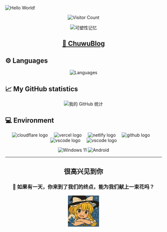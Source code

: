 <img src="https://readme-typing-svg.demolab.com?font=Signika+Negative&weight=600&size=36&pause=1000&color=39C5BB&center=true&width=1000&height=60&lines=Hi++there+%F0%9F%91%8B+Welcome+to+my+page%F0%9F%A5%B0+I'm+Chuwu" alt="Hello World!" />


<p align="center">
  <img src="https://count.getloli.com/@chuwu?name=chuwu&theme=booru-lisu&padding=8&offset=0&align=top&scale=0.5&pixelated=1&darkmode=auto" alt="Visitor Count">
</p>

<p align="center">
  <img src="https://readme-typing-svg.demolab.com?font=Long+Cang&size=30&duration=3800&pause=5000&color=70F7EB&background=CAC1DC73&center=true&vCenter=true&repeat=false&width=600&lines=%E6%97%B6%E5%85%89%E6%B5%81%E8%BD%AC%EF%BC%8C%E6%84%BF%E4%BD%A0%E8%83%BD%E4%B8%8E%E9%87%8D%E8%A6%81%E4%B9%8B%E4%BA%BA%E9%87%8D%E9%80%A2" alt="可塑性记忆" />
</p>

<div align="center">

## [🪪 ChuwuBlog](https://chuwu.dpdns.org/)

</div>

<h2>⚙️ Languages</h2>
<p align="center">
  <img src="https://github-readme-stats.vercel.app/api/top-langs/?username=chuwuyo&hide=&card_width=600&langs_count=8&layout=compact&hide_progress=false&exclude_repo=experment4_USART_WaterFlow_LED,misc-files" alt="Languages"/>
</p>

<h2>📈 My GitHub statistics</h2>
<p align="center">
  <img src="https://github-readme-stats.vercel.app/api?username=ChuwuYo&show_icons=true&theme=ambient_gradient&count_private=true&card_width=600" alt="我的 GitHub 统计"/>
</p>

<h2>💻 Environment</h2>

<div align="center">
  <img src="https://skillicons.dev/icons?i=cloudflare" height="40" alt="cloudflare logo"  />
  <img width="12" />
  <img src="https://skillicons.dev/icons?i=vercel" height="40" alt="vercel logo"  />
  <img width="12" />
  <img src="https://skillicons.dev/icons?i=netlify" height="40" alt="netlify logo"  />
  <img width="12" />
  <img src="https://skillicons.dev/icons?i=github" height="40" alt="github logo"  />
  <img width="12" />
  <img src="https://skillicons.dev/icons?i=vscode" height="40" alt="vscode logo"  />
  <img width="12" />
  <img src="https://skillicons.dev/icons?i=bash" height="40" alt="vscode logo"  />
</div>

<p></p>

<p align="center">
  <img src="https://img.shields.io/badge/Windows%2011-00BBFF?style=flat-square&logo=Windows&logoColor=FFFFFF&labelColor=00BBFF" alt="Windows 11"/>
  <img src="https://img.shields.io/badge/Android-00C000?style=flat-square&logo=android&logoColor=FFFFFF&labelColor=00C000" alt="Android"/>
</p>

---

<h2 align="center">很高兴见到你</h2>
<h3 align="center">💮 如果有一天，你来到了我们的终点，能为我们献上一束花吗？</h3>

<div align="center">
    <img src="Marisa.png" alt="hi" width="100" height="100">
</div>
